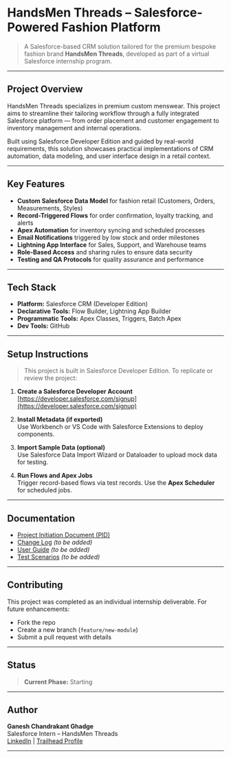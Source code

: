 # HandsMen Threads – Salesforce-Powered Fashion Platform

> A Salesforce-based CRM solution tailored for the premium bespoke fashion brand **HandsMen Threads**, developed as part of a virtual Salesforce internship program.

---

## Project Overview

HandsMen Threads specializes in premium custom menswear. This project aims to streamline their tailoring workflow through a fully integrated Salesforce platform — from order placement and customer engagement to inventory management and internal operations.

Built using Salesforce Developer Edition and guided by real-world requirements, this solution showcases practical implementations of CRM automation, data modeling, and user interface design in a retail context.

---

## Key Features

- **Custom Salesforce Data Model** for fashion retail (Customers, Orders, Measurements, Styles)
- **Record-Triggered Flows** for order confirmation, loyalty tracking, and alerts
- **Apex Automation** for inventory syncing and scheduled processes
- **Email Notifications** triggered by low stock and order milestones
- **Lightning App Interface** for Sales, Support, and Warehouse teams
- **Role-Based Access** and sharing rules to ensure data security
- **Testing and QA Protocols** for quality assurance and performance

---

## Tech Stack

- **Platform:** Salesforce CRM (Developer Edition)
- **Declarative Tools:** Flow Builder, Lightning App Builder
- **Programmatic Tools:** Apex Classes, Triggers, Batch Apex
- **Dev Tools:** GitHub

---

## Setup Instructions

> This project is built in Salesforce Developer Edition. To replicate or review the project:

1. **Create a Salesforce Developer Account**  
   [https://developer.salesforce.com/signup](https://developer.salesforce.com/signup)

2. **Install Metadata (if exported)**  
   Use Workbench or VS Code with Salesforce Extensions to deploy components.

3. **Import Sample Data (optional)**  
   Use Salesforce Data Import Wizard or Dataloader to upload mock data for testing.

4. **Run Flows and Apex Jobs**  
   Trigger record-based flows via test records. Use the **Apex Scheduler** for scheduled jobs.

---

## Documentation

-  [Project Initiation Document (PID)](./Project_Initiation_Document.pdf)
-  [Change Log](./Change_Log.xlsx) _(to be added)_
-  [User Guide](./docs/User_Guide.md) _(to be added)_
-  [Test Scenarios](./docs/Test_Cases.md) _(to be added)_

---

##  Contributing

This project was completed as an individual internship deliverable. For future enhancements:

- Fork the repo
- Create a new branch (`feature/new-module`)
- Submit a pull request with details

---

## Status

> **Current Phase:**  Starting  

---

## Author

**Ganesh Chandrakant Ghadge**  
Salesforce Intern – HandsMen Threads  
[LinkedIn](https://www.linkedin.com/in/ganesh-ghadge-9b103a258/) | [Trailhead Profile](https://www.salesforce.com/trailblazer/u5bvlegjlbirof8wp0)

---


